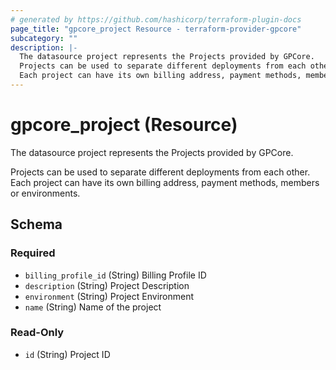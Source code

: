 ```yaml
---
# generated by https://github.com/hashicorp/terraform-plugin-docs
page_title: "gpcore_project Resource - terraform-provider-gpcore"
subcategory: ""
description: |-
  The datasource project represents the Projects provided by GPCore.
  Projects can be used to separate different deployments from each other.
  Each project can have its own billing address, payment methods, members or environments.
---
```


# gpcore_project (Resource)

The datasource project represents the Projects provided by GPCore.

Projects can be used to separate different deployments from each other.
Each project can have its own billing address, payment methods, members or environments.



<!-- schema generated by tfplugindocs -->
## Schema

### Required

- `billing_profile_id` (String) Billing Profile ID
- `description` (String) Project Description
- `environment` (String) Project Environment
- `name` (String) Name of the project

### Read-Only

- `id` (String) Project ID
